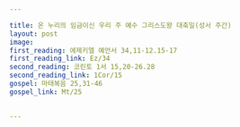 ```yaml
---

title: 온 누리의 임금이신 우리 주 예수 그리스도왕 대축일(성서 주간)
layout: post 
image: 
first_reading: 에제키엘 예언서 34,11-12.15-17
first_reading_link: Ez/34
second_reading: 코린토 1서 15,20-26.28 
second_reading_link: 1Cor/15
gospel: 마태복음 25,31-46
gospel_link: Mt/25
 

---
```


